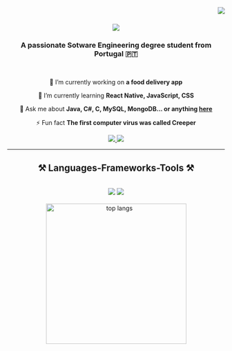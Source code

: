 <img align="right" src="https://visitor-badge.laobi.icu/badge?page_id=heyliceeee.heyliceeee" />

<h1 align="center">
    <img src="https://readme-typing-svg.herokuapp.com/?font=Montserrat&size=35&center=true&vCenter=true&width=500&height=70&duration=4000&color=8A02F7FF&lines=Hi+There!+👋;+I'm+Alice+Dias!;" />
</h1>

<h3 align="center">A passionate Sotware Engineering degree student from Portugal 🇵🇹</h3>

<br/>

<div align="center">
 
 🔭 I’m currently working on **a food delivery app**
 
 🌱 I’m currently learning **React Native, JavaScript, CSS**

 💬 Ask me about **Java, C#, C, MySQL, MongoDB... or anything [here](https://github.com/heyliceeee/heyliceeee/issues)**

 ⚡ Fun fact **The first computer virus was called Creeper**
 
 </div>
 
<div align="center"> 
  <a href="mailto:heyliceeee@gmail.com">
    <img src="https://img.shields.io/badge/Gmail-333333?style=for-the-badge&logo=gmail&logoColor=red" />
  </a>
  <a href="https://linkedin.com/in/heyliceeee" target="_blank">
    <img src="https://img.shields.io/badge/LinkedIn-0077B5?style=for-the-badge&logo=linkedin&logoColor=white" target="_blank" />
  </a>
</div>

 <hr/>
 
<h2 align="center">⚒️ Languages-Frameworks-Tools ⚒️</h2>
<br/>
<div align="center">
    <img src="https://skillicons.dev/icons?i=react,angular,swift,bootstrap,html,css,vscode,visualstudio,figma,git,github,gitlab" />
    <img src="https://skillicons.dev/icons?i=gradle,nodejs,python,javascript,firebase,mongodb,cs,c,dotnet,java,php,mysql,postman" /><br></br>
    <img width=325 align="center" src="https://github-readme-stats-salesp07.vercel.app/api/top-langs/?username=heyliceeee&hide=HTML&langs_count=8&layout=compact&theme=react&border_radius=10&size_weight=0.5&count_weight=0.5&exclude_repo=github-readme-stats" alt="top langs" />
</div>

